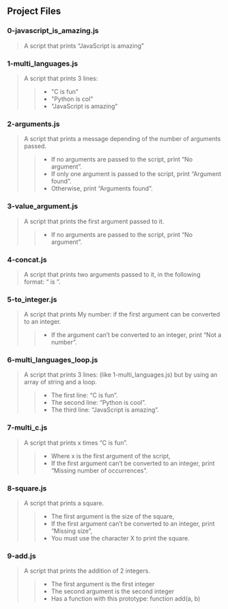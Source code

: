 ## Project Files
### 0-javascript_is_amazing.js
>  A script that prints “JavaScript is amazing”
### 1-multi_languages.js
> A script that prints 3 lines:
>> - "C is fun"
>> - "Python is col"
>> - "JavaScript is amazing"
### 2-arguments.js
> A script that prints a message depending of the number of arguments passed.
>> - If no arguments are passed to the script, print “No argument”.
>> - If only one argument is passed to the script, print “Argument found”.
>> - Otherwise, print “Arguments found”.
### 3-value_argument.js
> A script that prints the first argument passed to it.
>> - If no arguments are passed to the script, print “No argument”.
### 4-concat.js
> A script that prints two arguments passed to it, in the following format: “ is ”.
### 5-to_integer.js
> A script that prints My number: <first argument converted in integer> if the first argument can be converted to an integer.
>> - If the argument can’t be converted to an integer, print “Not a number”.
### 6-multi_languages_loop.js
> A script that prints 3 lines: (like 1-multi_languages.js) but by using an array of string and a loop.
>> - The first line: “C is fun”.
>> - The second line: “Python is cool”.
>> - The third line: “JavaScript is amazing”.
### 7-multi_c.js
> A script that prints x times “C is fun”.
>> - Where x is the first argument of the script,
>> - If the first argument can’t be converted to an integer, print “Missing number of occurrences”.
### 8-square.js
> A script that prints a square.
>> - The first argument is the size of the square,
>> - If the first argument can’t be converted to an integer, print “Missing size”,
>> - You must use the character X to print the square.
### 9-add.js
> A script that prints the addition of 2 integers.
>> - The first argument is the first integer
>> - The second argument is the second integer
>> - Has a function with this prototype: function add(a, b)